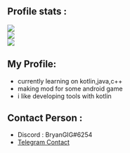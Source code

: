 ## Profile stats :
![](https://komarev.com/ghpvc/?username=BryanGIG&color=red&style=flat-square)<br/>
![](https://github-readme-stats.vercel.app/api?username=BryanGIG&count_private=true&show_icons=true&theme=radical)<br/>
![](https://github-readme-stats.vercel.app/api/top-langs/?username=BryanGIG&layout=compact&show_icons=true&theme=radical)<br/>

## My Profile:
- currently learning on kotlin,java,c++ 
- making mod for some android game
- i like developing tools with kotlin 

## Contact Person :
- Discord : BryanGIG#6254
- [Telegram Contact](https://t.me/BryanGIG)
